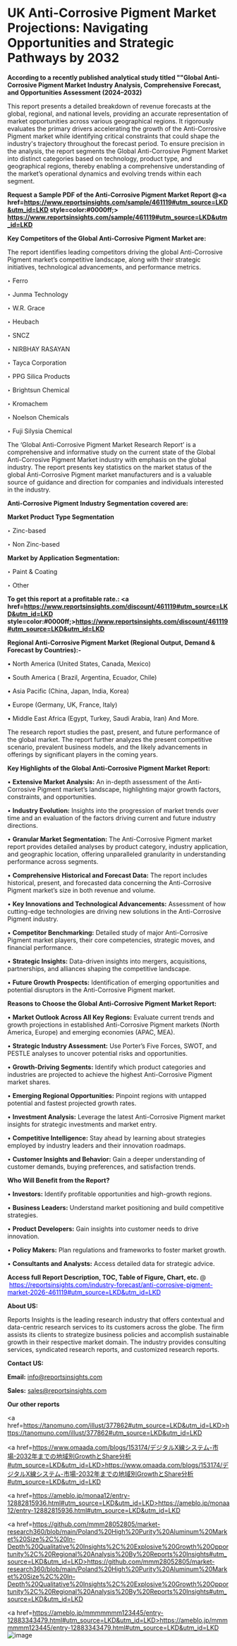 # UK Anti-Corrosive Pigment Market Projections: Navigating Opportunities and Strategic Pathways by 2032

<strong>According to a recently published analytical study titled ""Global Anti-Corrosive Pigment Market Industry Analysis, Comprehensive Forecast, and Opportunities Assessment (2024–2032)</strong>

This report presents a detailed breakdown of revenue forecasts at the global, regional, and national levels, providing an accurate representation of market opportunities across various geographical regions. It rigorously evaluates the primary drivers accelerating the growth of the Anti-Corrosive Pigment market while identifying critical constraints that could shape the industry's trajectory throughout the forecast period. To ensure precision in the analysis, the report segments the Global Anti-Corrosive Pigment Market into distinct categories based on technology, product type, and geographical regions, thereby enabling a comprehensive understanding of the market’s operational dynamics and evolving trends within each segment.

<strong>Request a Sample PDF of the Anti-Corrosive Pigment Market Report </strong><strong>@<a href=https://www.reportsinsights.com/sample/461119#utm_source=LKD&utm_id=LKD style=color:#0000ff;> https://www.reportsinsights.com/sample/461119#utm_source=LKD&utm_id=LKD</a></strong></font>

<strong>Key Competitors of the Global Anti-Corrosive Pigment Market are:</strong>

The report identifies leading competitors driving the global Anti-Corrosive Pigment market’s competitive landscape, along with their strategic initiatives, technological advancements, and performance metrics.

‣ Ferro

‣ Junma Technology

‣ W.R. Grace

‣ Heubach

‣ SNCZ

‣ NIRBHAY RASAYAN

‣ Tayca Corporation

‣ PPG Silica Products

‣ Brightsun Chemical

‣ Kromachem

‣ Noelson Chemicals

‣ Fuji Silysia Chemical

The ‘Global Anti-Corrosive Pigment Market Research Report’ is a comprehensive and informative study on the current state of the Global Anti-Corrosive Pigment Market industry with emphasis on the global industry. The report presents key statistics on the market status of the global Anti-Corrosive Pigment market manufacturers and is a valuable source of guidance and direction for companies and individuals interested in the industry.

<strong>Anti-Corrosive Pigment Industry Segmentation covered are:</strong>

<strong>Market Product Type Segmentation</strong>

‣ Zinc-based

‣ Non Zinc-based

<strong>Market by Application Segmentation:</strong>

‣ Paint & Coating

‣ Other

<strong>To get this report at a profitable rate.: <a href=https://www.reportsinsights.com/discount/461119#utm_source=LKD&utm_id=LKD style=color:#0000ff;>https://www.reportsinsights.com/discount/461119#utm_source=LKD&utm_id=LKD</a></strong></font>

<strong>Regional Anti-Corrosive Pigment Market (Regional Output, Demand &amp; Forecast by Countries):-</strong>

• North America (United States, Canada, Mexico)

• South America ( Brazil, Argentina, Ecuador, Chile)

• Asia Pacific (China, Japan, India, Korea)

• Europe (Germany, UK, France, Italy)

• Middle East Africa (Egypt, Turkey, Saudi Arabia, Iran) And More.

The research report studies the past, present, and future performance of the global market. The report further analyzes the present competitive scenario, prevalent business models, and the likely advancements in offerings by significant players in the coming years.

<strong>Key Highlights of the Global Anti-Corrosive Pigment Market Report:</strong>

• <strong>Extensive Market Analysis:</strong> An in-depth assessment of the Anti-Corrosive Pigment market’s landscape, highlighting major growth factors, constraints, and opportunities.

• <strong>Industry Evolution:</strong> Insights into the progression of market trends over time and an evaluation of the factors driving current and future industry directions.

• <strong>Granular Market Segmentation:</strong> The Anti-Corrosive Pigment market report provides detailed analyses by product category, industry application, and geographic location, offering unparalleled granularity in understanding performance across segments.

• <strong>Comprehensive Historical and Forecast Data:</strong> The report includes historical, present, and forecasted data concerning the Anti-Corrosive Pigment market’s size in both revenue and volume.

• <strong>Key Innovations and Technological Advancements:</strong> Assessment of how cutting-edge technologies are driving new solutions in the Anti-Corrosive Pigment industry.

• <strong>Competitor Benchmarking:</strong> Detailed study of major Anti-Corrosive Pigment market players, their core competencies, strategic moves, and financial performance.

• <strong>Strategic Insights:</strong> Data-driven insights into mergers, acquisitions, partnerships, and alliances shaping the competitive landscape.

• <strong>Future Growth Prospects:</strong> Identification of emerging opportunities and potential disruptors in the Anti-Corrosive Pigment market.

<strong>Reasons to Choose the Global Anti-Corrosive Pigment Market Report:</strong>

• <strong>Market Outlook Across All Key Regions:</strong> Evaluate current trends and growth projections in established Anti-Corrosive Pigment markets (North America, Europe) and emerging economies (APAC, MEA).

• <strong>Strategic Industry Assessment:</strong> Use Porter’s Five Forces, SWOT, and PESTLE analyses to uncover potential risks and opportunities.

• <strong>Growth-Driving Segments:</strong> Identify which product categories and industries are projected to achieve the highest Anti-Corrosive Pigment market shares.

• <strong>Emerging Regional Opportunities:</strong> Pinpoint regions with untapped potential and fastest projected growth rates.

• <strong>Investment Analysis:</strong> Leverage the latest Anti-Corrosive Pigment market insights for strategic investments and market entry.

• <strong>Competitive Intelligence:</strong> Stay ahead by learning about strategies employed by industry leaders and their innovation roadmaps.

• <strong>Customer Insights and Behavior:</strong> Gain a deeper understanding of customer demands, buying preferences, and satisfaction trends.

<strong>Who Will Benefit from the Report?</strong>

• <strong>Investors:</strong> Identify profitable opportunities and high-growth regions.

• <strong>Business Leaders:</strong> Understand market positioning and build competitive strategies.

• <strong>Product Developers:</strong> Gain insights into customer needs to drive innovation.

• <strong>Policy Makers:</strong> Plan regulations and frameworks to foster market growth.

• <strong>Consultants and Analysts:</strong> Access detailed data for strategic advice.
</ul>
<strong>Access full Report Description, TOC, Table of Figure, Chart, etc. </strong>@  <a href=https://reportsinsights.com/industry-forecast/anti-corrosive-pigment-market-2026-461119#utm_source=LKD&utm_id=LKD style=color:#0000ff;>https://reportsinsights.com/industry-forecast/anti-corrosive-pigment-market-2026-461119#utm_source=LKD&utm_id=LKD</a></font>

<strong><strong>About US</strong>:</strong>

Reports Insights is the leading research industry that offers contextual and data-centric research services to its customers across the globe. The firm assists its clients to strategize business policies and accomplish sustainable growth in their respective market domain. The industry provides consulting services, syndicated research reports, and customized research reports.

<strong>Contact US:</strong>

<p class=""""><b>Email:</b> <a href=mailto:info@reportsinsights.com>info@reportsinsights.com</a></p>
<p class=""""><b>Sales:</b> <a href=mailto:sales@reportsinsights.com>sales@reportsinsights.com</a></p>

<strong>Our other reports</strong>

<a href=https://tanomuno.com/illust/377862#utm_source=LKD&utm_id=LKD>https://tanomuno.com/illust/377862#utm_source=LKD&utm_id=LKD</a>

<a href=https://www.omaada.com/blogs/153174/デジタルX線システム-市場-2032年までの地域別GrowthとShare分析#utm_source=LKD&utm_id=LKD>https://www.omaada.com/blogs/153174/デジタルX線システム-市場-2032年までの地域別GrowthとShare分析#utm_source=LKD&utm_id=LKD</a>

<a href=https://ameblo.jp/monaa12/entry-12882815936.html#utm_source=LKD&utm_id=LKD>https://ameblo.jp/monaa12/entry-12882815936.html#utm_source=LKD&utm_id=LKD</a>

<a href=https://github.com/mmm28052805/market-research360/blob/main/Poland%20High%20Purity%20Aluminum%20Market%20Size%2C%20In-Depth%20Qualitative%20Insights%2C%20Explosive%20Growth%20Opportunity%2C%20Regional%20Analysis%20By%20Reports%20Insights#utm_source=LKD&utm_id=LKD>https://github.com/mmm28052805/market-research360/blob/main/Poland%20High%20Purity%20Aluminum%20Market%20Size%2C%20In-Depth%20Qualitative%20Insights%2C%20Explosive%20Growth%20Opportunity%2C%20Regional%20Analysis%20By%20Reports%20Insights#utm_source=LKD&utm_id=LKD</a>

<a href=https://ameblo.jp/mmmmmmm123445/entry-12883343479.html#utm_source=LKD&utm_id=LKD>https://ameblo.jp/mmmmmmm123445/entry-12883343479.html#utm_source=LKD&utm_id=LKD</a>
![image](https://github.com/user-attachments/assets/3f6f96a6-b106-49c6-a296-8be062796775)
